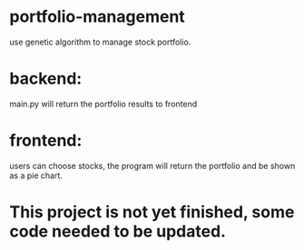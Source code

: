 # portfolio-management
 use genetic algorithm to manage stock portfolio.
# backend:
 main.py will return the portfolio results to frontend
# frontend:
 users can choose stocks, the program will return the portfolio and be shown as a pie chart.

# This project is not yet finished, some code needed to be updated.